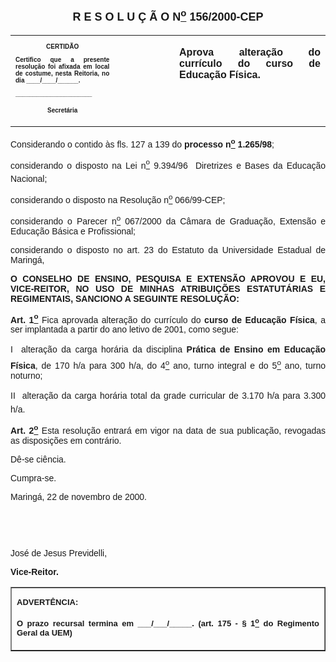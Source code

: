 <BODY>

<B><FONT FACE="Arial" SIZE=4><P ALIGN="CENTER"></P>
<P ALIGN="CENTER">R E S O L U &Ccedil; &Atilde; O  N<U><SUP>o</U></SUP>  156/2000-CEP</P>
</B></FONT><FONT FACE="Arial"><P ALIGN="JUSTIFY"></P></FONT>
<TABLE CELLSPACING=0 BORDER=0 CELLPADDING=7 WIDTH=593>
<TR><TD WIDTH="33%" VALIGN="TOP">
<B><FONT FACE="Arial" SIZE=1><P ALIGN="CENTER">CERTID&Atilde;O</P>
<P ALIGN="JUSTIFY">   Certifico que a presente resolu&ccedil;&atilde;o foi afixada em local de costume, nesta Reitoria, no dia ____/____/______.</P>
<P ALIGN="JUSTIFY"></P>
<P ALIGN="JUSTIFY">______________________</P>
<P ALIGN="CENTER">Secret&aacute;ria</B></FONT></TD>
<TD WIDTH="19%" VALIGN="TOP">&nbsp;</TD>
<TD WIDTH="48%" VALIGN="TOP">
<B><FONT FACE="Arial"><P ALIGN="JUSTIFY">Aprova altera&ccedil;&atilde;o do curr&iacute;culo do curso de Educa&ccedil;&atilde;o F&iacute;sica.</B></FONT></TD>
</TR>
</TABLE>

<FONT FACE="Arial"><P ALIGN="JUSTIFY"></P>
<P ALIGN="JUSTIFY">&#9;Considerando o contido &agrave;s fls. 127 a 139 do <B>processo n<U><SUP>o</U></SUP> 1.265/98</B>;</P>
<P ALIGN="JUSTIFY">&#9;considerando o disposto na Lei n<U><SUP>o</U></SUP> 9.394/96  Diretrizes e Bases da Educa&ccedil;&atilde;o Nacional;</P>
<P ALIGN="JUSTIFY">&#9;considerando o disposto na Resolu&ccedil;&atilde;o n<U><SUP>o</U></SUP> 066/99-CEP;</P>
<P ALIGN="JUSTIFY">&#9;considerando o Parecer n<U><SUP>o</U></SUP> 067/2000 da C&acirc;mara de Gradua&ccedil;&atilde;o, Extens&atilde;o e Educa&ccedil;&atilde;o B&aacute;sica e Profissional;</P>
<P ALIGN="JUSTIFY">&#9;considerando o disposto no art. 23 do Estatuto da Universidade Estadual de Maring&aacute;,</P>
<P ALIGN="JUSTIFY"></P>
<B><P ALIGN="JUSTIFY">O CONSELHO DE ENSINO, PESQUISA E EXTENS&Atilde;O APROVOU E EU, VICE-REITOR, NO USO DE MINHAS ATRIBUI&Ccedil;&Otilde;ES ESTATUT&Aacute;RIAS E REGIMENTAIS, SANCIONO A SEGUINTE RESOLU&Ccedil;&Atilde;O:</P>
</B><P ALIGN="JUSTIFY"></P>
<P ALIGN="JUSTIFY">&#9;<B>Art. 1<U><SUP>o</B></U></SUP> Fica aprovada altera&ccedil;&atilde;o do curr&iacute;culo do <B>curso de Educa&ccedil;&atilde;o F&iacute;sica</B>, a ser implantada a partir do ano letivo de 2001, como segue:</P>
<P ALIGN="JUSTIFY">&#9;I  altera&ccedil;&atilde;o da carga hor&aacute;ria da disciplina <B>Pr&aacute;tica de Ensino em Educa&ccedil;&atilde;o F&iacute;sica</B>, de 170 h/a para 300 h/a, do 4<U><SUP>o</U></SUP> ano, turno integral e do 5<U><SUP>o</U></SUP> ano, turno noturno;</P>
<P ALIGN="JUSTIFY">&#9;II  altera&ccedil;&atilde;o da carga hor&aacute;ria total da grade curricular de 3.170 h/a para 3.300 h/a.</P>
<B><P ALIGN="JUSTIFY">Art. 2<U><SUP>o</B></U></SUP> Esta resolu&ccedil;&atilde;o entrar&aacute; em vigor na data de sua publica&ccedil;&atilde;o, revogadas as disposi&ccedil;&otilde;es em contr&aacute;rio.</P>
<P ALIGN="JUSTIFY">&#9;D&ecirc;-se ci&ecirc;ncia.</P>
<P ALIGN="JUSTIFY">&#9;Cumpra-se.</P>
<P ALIGN="JUSTIFY">Maring&aacute;, 22 de novembro de 2000.</P>
<P ALIGN="JUSTIFY"></P>
<P ALIGN="JUSTIFY">&nbsp;</P>
<P ALIGN="JUSTIFY">&nbsp;</P>
<P ALIGN="JUSTIFY">Jos&eacute; de Jesus Previdelli,</P>
<B><P ALIGN="JUSTIFY">Vice-Reitor.</P>
</B><P ALIGN="JUSTIFY"></P></FONT>
<TABLE BORDER CELLSPACING=1 CELLPADDING=4 WIDTH=212>
<TR><TD VALIGN="TOP">
<B><FONT FACE="Arial" SIZE=2><P ALIGN="JUSTIFY">ADVERT&Ecirc;NCIA:</P>
<P ALIGN="JUSTIFY">O prazo recursal termina em ___/___/_____. (art. 175 - § 1<U><SUP>o</U></SUP> do Regimento Geral da UEM)</B></FONT></TD>
</TR>
</TABLE>

<FONT SIZE=2></FONT></BODY>
